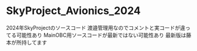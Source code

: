 # SkyProject_Avionics_2024
2024年SkyProjectのソースコード
渡邉管理用なのでコメントと実コードが違ってる可能性あり
MainOBC用ソースコードが最新ではない可能性あり
最新版は藤本が所持してます